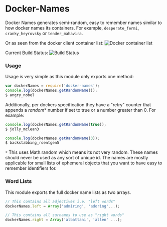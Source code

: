 # Docker-Names

Docker Names generates semi-random, easy to remember names similar to how docker names its containers. For example, `desperate_fermi`, `cranky_heyrovsky` or `tender_mahavira`.

Or as seen from the docker client container list: 
![Docker container list](http://i.imgur.com/Ws7B38h.png)


Current Build Status: ![Build Status](https://circleci.com/gh/bearjaws/docker-names.png?circle-token=d89f3fd5c89d8f2e12c2fd3f7e759f42e735e5fd "CI Build Status")

### Usage

Usage is very simple as this module only exports one method:
```javascript
var dockerNames = require('docker-names');
console.log(dockerNames.getRandomName());
$ angry_nobel
```

Additionally, per dockers specification they have a "retry" counter that appends a *random** number if set to true or a number greater than 0.
For example:
```javascript
console.log(dockerNames.getRandomName(true));
$ jolly_mclean3

console.log(dockerNames.getRandomName(3));
$ backstabbing_roentgen5
```
`*` This uses Math.random which means its not very random. These names should never be used as any sort of unique id. The names are mostly applicable for small lists of ephemeral objects that you want to have easy to remember identifiers for.

### Word Lists

This module exports the full docker name lists as two arrays.
```javascript
// This contains all adjectives i.e. "left words"
dockerNames.left = Array('admiring', 'adoring'...);

// This contains all surnames to use as "right words"
dockerNames.right = Array('albattani', 'allen' ...);
```